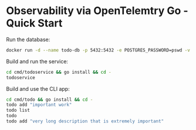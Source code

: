# Observability via OpenTelemtry Go - Quick Start

Run the database:

```sh
docker run -d --name todo-db -p 5432:5432 -e POSTGRES_PASSWORD=pswd -v $(pwd)/init-db.sql:/docker-entrypoint-initdb.d/init-db.sql postgres:13-alpine
```

Build and run the service:

```sh
cd cmd/todoservice && go install && cd -
todoservice
```

Build and use the CLI app:

```sh
cd cmd/todo && go install && cd -
todo add "important work"
todo list
todo
todo add "very long description that is extremely important"
```
